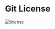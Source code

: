 # Git License

![license](http://www.ruanyifeng.com/blogimg/asset/201105/free_software_licenses.png)

